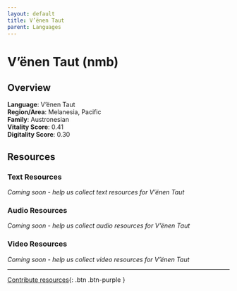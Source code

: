 ```yaml
---
layout: default
title: V’ënen Taut
parent: Languages
---
```


# V’ënen Taut (nmb)

## Overview

**Language**: V’ënen Taut  
**Region/Area**: Melanesia, Pacific  
**Family**: Austronesian  
**Vitality Score**: 0.41  
**Digitality Score**: 0.30  

## Resources

### Text Resources
*Coming soon - help us collect text resources for V’ënen Taut*

### Audio Resources
*Coming soon - help us collect audio resources for V’ënen Taut*

### Video Resources
*Coming soon - help us collect video resources for V’ënen Taut*

---

[Contribute resources](https://fairtrain.github.io/){: .btn .btn-purple }
